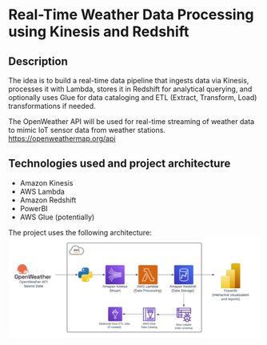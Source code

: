 # Real-Time Weather Data Processing using Kinesis and Redshift

## Description
The idea is to build a real-time data pipeline that ingests data via Kinesis, processes it with Lambda, stores it in Redshift for analytical querying, and optionally uses Glue for data cataloging and ETL (Extract, Transform, Load) transformations if needed.

The OpenWeather API will be used for real-time streaming of weather data to mimic IoT sensor data from weather stations.
https://openweathermap.org/api

## Technologies used and project architecture
* Amazon Kinesis
* AWS Lambda
* Amazon Redshift
* PowerBI
* AWS Glue (potentially)

The project uses the following architecture:
![Project architecture diagram](/project-architecture-diagram.png "Project architecture diagram")



